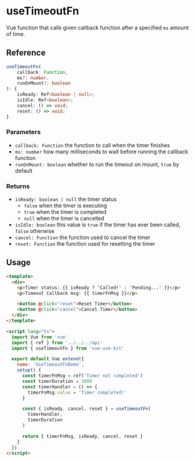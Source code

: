 # useTimeoutFn

Vue function that calls given callback function after a specified `ms` amount of time.

## Reference

```typescript
useTimeoutFn(
    callback: Function,
    ms?: number,
    runOnMount?: boolean
): {
    isReady: Ref<boolean | null>;
    isIdle: Ref<boolean>;
    cancel: () => void;
    reset: () => void;
}
```

### Parameters

- `callback: Function` the function to call when the timer finishes
- `ms: number` how many milliseconds to wait before running the callback function
- `runOnMount: boolean` whether to run the timeout on mount, `true` by default

### Returns

- `isReady: boolean | null` the timer status
  - `false` when the timer is executing 
  - `true` when the timer is completed
  - `null` when the timer is cancelled
- `isIdle: boolean` this value is `true` if the timer has ever been called, `false` otherwise
- `cancel: Function` the function used to cancel the timer
- `reset: Function` the function used for resetting the timer

## Usage

```html
<template>
  <div>
    <p>Timer status: {{ isReady ? 'Called!' : 'Pending...' }}</p>
    <p>Timeout Callback msg: {{ timerFnMsg }}</p>

    <button @click="reset">Reset Timer</button>
    <button @click="cancel">Cancel Timer</button>
  </div>
</template>

<script lang="ts">
  import Vue from 'vue'
  import { ref } from '../../../api'
  import { useTimeoutFn } from 'vue-use-kit'

  export default Vue.extend({
    name: 'UseTimeoutFnDemo',
    setup() {
      const timerFnMsg = ref('Timer not completed')
      const timerDuration = 3000
      const timerHandler = () => {
        timerFnMsg.value = 'Timer completed!'
      }

      const { isReady, cancel, reset } = useTimeoutFn(
        timerHandler,
        timerDuration
      )

      return { timerFnMsg, isReady, cancel, reset }
    }
  })
</script>
```
